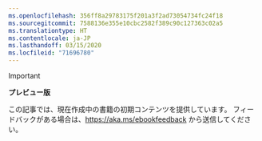 ```yaml
---
ms.openlocfilehash: 356ff8a29783175f201a3f2ad73054734fc24f18
ms.sourcegitcommit: 7588136e355e10cbc2582f389c90c127363c02a5
ms.translationtype: HT
ms.contentlocale: ja-JP
ms.lasthandoff: 03/15/2020
ms.locfileid: "71696780"
---
```

> [!IMPORTANT]
> **プレビュー版**
>
> この記事では、現在作成中の書籍の初期コンテンツを提供しています。 フィードバックがある場合は、<https://aka.ms/ebookfeedback> から送信してください。
